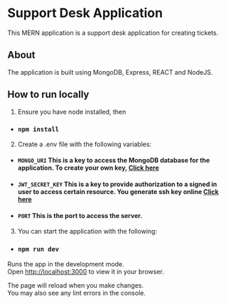 
# Support Desk Application

This MERN application is a support desk application for creating tickets.

## About

The application is built using MongoDB, Express, REACT and NodeJS.

## How to run locally

1) Ensure you have node installed, then

-   ### `npm install`

2) Create a .env file with the following variables:

-   #### `MONGO_URI` This is a key to access the MongoDB database for the application. To create your own key, [Click here](https://account.mongodb.com/account/login)

-   #### `JWT_SECRET_KEY` This is a key to provide authorization to a signed in user to access certain resource. You generate ssh key online [Click here](https://8gwifi.org/sshfunctions.jsp)

-   #### `PORT` This is the port to access the server. 



3) You can start the application with the following:

-   ### `npm run dev`

Runs the app in the development mode.\
Open [http://localhost:3000](http://localhost:3000) to view it in your browser.

The page will reload when you make changes.\
You may also see any lint errors in the console.



